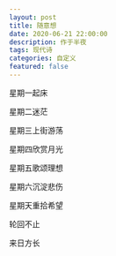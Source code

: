 ```yaml
---
layout: post
title: 随意想
date: 2020-06-21 22:00:00
description: 作于半夜
tags: 现代诗
categories: 自定义
featured: false
---
```


星期一起床

星期二迷茫

星期三上街游荡

星期四欣赏月光

星期五歌颂理想

星期六沉淀悲伤

星期天重拾希望

轮回不止

来日方长
